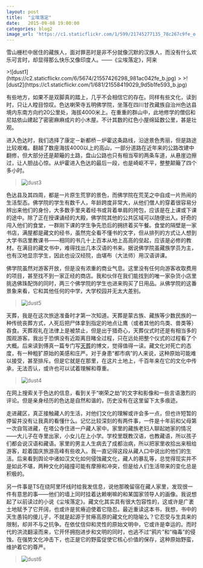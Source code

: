 ```yaml
---
layout: post
title:  "尘埃落定"
date:   2015-09-08 19:00:00
categories: blog2
image_url: 'https://c1.staticflickr.com/1/599/21745277135_78c267c9fe_o.jpg'
---
```


<figcaption>
<p class="reading-notes">雪山栅栏中居住的藏族人，面对罪恶时是非不分就像沉默的汉族人，而没有什么欢乐可言时，却显得那么快乐又像印度人。——《尘埃落定》，阿来</p>
</figcaption>
>![dust1](https://c2.staticflickr.com/6/5674/21557426298_981ac042fe_b.jpg)
>
>![dust2](https://c1.staticflickr.com/1/681/21558419029_9d5b1fe593_b.jpg)


有些地方，如果不是双脚真的踏上，几乎不会相信它的存在。同样有些文化，读到时，只让人瞠目惊叹。色达喇荣寺五明佛学院，坐落在四川甘孜藏族自治州色达县境内东南方向约20公里处，海拔4000米上。在重重的群山中，此地修学的僧侣和尼姑依山建起了密密麻麻成片的小木屋。不计其数的红色小屋绵延数公里，甚是壮观。

进入色达时，我们选择了康定－新都桥－炉霍这条路线，沿途景色秀丽，但是路途比较艰难。翻越了数座海拔4000以上的高山，一部分道路在近年来的公路改建中翻修，但大部分还是颠簸的土路，盘山公路也只有相当窄的两条车道，从悬崖边擦过，让人胆战心惊。从炉霍进入色达的最后一段，也是崎岖不平，整整颠簸了四个多小时。

>![dust3](https://c1.staticflickr.com/1/635/21124258433_b76347f62b_b.jpg)


色达县及其四周，都是一片原生荒寥的景色，而佛学院在荒芜之中自成一片热闹的生活型态。佛学院的学生有数千人，年龄跨度非常大，从他们僧人的穿着很容易分辨出来他们的身份，大多数手里夹着经书或背着单肩的挎包，应该是在上课或下课的途中。除了正在授课诵经的大殿，佛学院其他的公共区域可以随便出入。好奇的闯入他们的食堂，一群刚下课的学生争先恐后的拥挤着买午餐。食堂的隔壁是一家书店，满屋都是藏文的经书，虽然完全看不懂书的文字，但从排列的方式让人想到大学书店里教课书——相同的书几十上百本从地上高高的垒起，应该是必修的教材。在满目的藏文书中，难得找出几本汉语的书来。据说佛学院虽藏族学员为主，也有汉地显宗学生，因此也设汉经院，由堪布（大法师）用汉语讲课。

佛学院虽然对游客开放，但是没有浓重的商业气息。这里没有任何向游客收取费用的项目，甚至找不到一家正经的商店。我和伙伴在我们能找到的唯一家杂货小店里挑选佛珠配饰的同时，两三个佛学院的学生也进来购买了日用品。从佛学院的这番景象来看，它和其他任何的中学，大学校园并无太大差别。


>![dust5](https://c2.staticflickr.com/6/5825/21739072272_fdf3f88fa0_b.jpg)


天葬，我是在这次旅途准备时才第一次知道。天葬是蒙古族、藏族等少数民族的一种传统丧葬方式，人死后把尸体拿到指定的地点让鹰（或者其他的鸟类、兽类等）吞食。天葬观礼在法律上是被禁止，但是出于猎奇心，天葬仪式时还是有相当多的围观游客。我出于恐惧没有近距离目睹全过程，只在远处把整个仪式的过程看了个大概。后来读到傅真一篇专门写[天葬](http://fz0512.com/archives/211)的博文，觉得值得一读。藏文化对死亡的态度，有一种粗犷原始的美感和庄严。对于身患“都市病”的人来说，这种原始可能难以接受，甚至排斥。但是它就是在那里，在这片土地上，千百年来在它的文化中传承，无法否认，或许也可以试着理解和尊重。

>![dust4](https://c1.staticflickr.com/1/749/21557282220_09c608bed4_b.jpg)


在网上搜索关于色达的信息，看到关于“喇荣之劫”的文字和影像和一些言语激烈的评论。但是亲身经历的色达是自然和谐的，历史没有在这里留下太多痕迹。

走进藏区，真正接触藏人的生活，对他们文化的理解或许会多一点，但也许短暂的停留并没有让我真的看懂什么。记忆比较深刻的有两件事，一件是十年前和父母第一次自驾进藏，在塔公寺住进一户藏人家中。家里的藏族老妇人聊起她家的情况——大儿子在寺里出家，小女儿在上小学。学校里既教汉语，也教藏语，所以孩子们都会说汉语和藏语。家里的男主人生病去了成都治病，所以把家里收拾出来租给游客，趁着国庆旅游高峰有些收入。我一直记得这段从藏人口中说出的他们的生活。后来看到舆论中诸如汉文化如何侵蚀藏文化，藏人的暴乱等，总觉得现实并不是如此不堪，两种文化的碰撞可能有摩擦和冲突，但是给人们生活带来的变化总是积极的。

另一件事是TS在绕阿里环线时给我发信息，说他那晚留宿在藏人家里，发现很一件有意思的事——他们的墙上同时挂着达赖喇嘛的和某国家领导人的画像。我说想起了以前读过的小说《尘埃落定》。藏文化其实具有很大包容性的，这或许是广袤土地赋予了它开阔，也或许是贫瘠迫使着它隐忍。最近重读这本书，我想，书中的天生愚钝的傻儿子，不就是起源于贫瘠高原的藏文化的隐喻么？它忍受与生具来的限制，却并不与之抗争。在依仗信仰和灵性的原始文明中，它或许是幸运的。而时代的洪流翻滚而来，它开怀拥抱进步和文明的同时，也逃不过“鸦片”和“梅毒”的侵蚀。在强势文化冲击下，也正是它的野蛮促使它核心价值的保存，这种原始野蛮，维护着它的尊严。

>![dust6](https://c1.staticflickr.com/1/583/21557285400_6d5cd1b23c_b.jpg)
